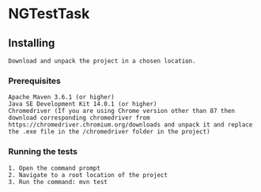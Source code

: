 # NGTestTask

## Installing

```
Download and unpack the project in a chosen location.
```

### Prerequisites

```
Apache Maven 3.6.1 (or higher)
Java SE Development Kit 14.0.1 (or higher)
Chromedriver (If you are using Chrome version other than 87 then download corresponding chromedriver from https://chromedriver.chromium.org/downloads and unpack it and replace the .exe file in the /chromedriver folder in the project)
```

### Running the tests

```
1. Open the command prompt
2. Navigate to a root location of the project
3. Run the command: mvn test
```
